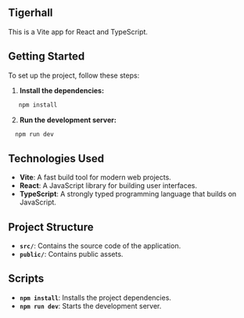 ## Tigerhall

This is a Vite app for React and TypeScript.

## Getting Started

To set up the project, follow these steps:

1. **Install the dependencies:**

```bash
   npm install
```


2. **Run the development server:**

```bash
  npm run dev
```

## Technologies Used
- **Vite**: A fast build tool for modern web projects.
- **React**: A JavaScript library for building user interfaces.
- **TypeScript**: A strongly typed programming language that builds on JavaScript.


## Project Structure
- **`src/`**: Contains the source code of the application.
- **`public/`**: Contains public assets.


## Scripts
- **`npm install`**: Installs the project dependencies.
- **`npm run dev`**: Starts the development server.